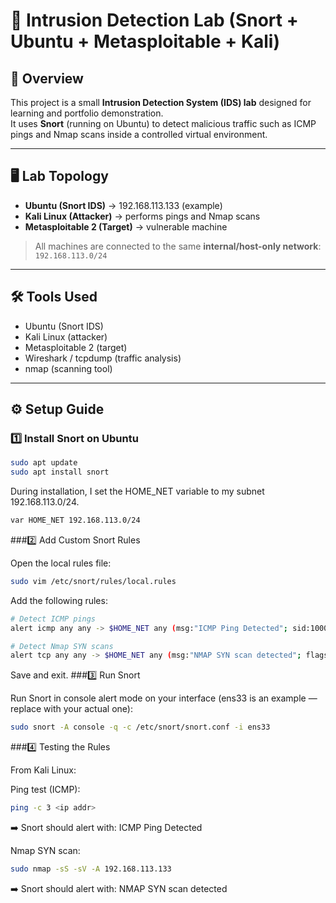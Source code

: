 # 🚨 Intrusion Detection Lab (Snort + Ubuntu + Metasploitable + Kali)

## 📌 Overview
This project is a small **Intrusion Detection System (IDS) lab** designed for learning and portfolio demonstration.  
It uses **Snort** (running on Ubuntu) to detect malicious traffic such as ICMP pings and Nmap scans inside a controlled virtual environment.

---

## 🖥️ Lab Topology
- **Ubuntu (Snort IDS)** → 192.168.113.133 (example)  
- **Kali Linux (Attacker)** → performs pings and Nmap scans  
- **Metasploitable 2 (Target)** → vulnerable machine  

> All machines are connected to the same **internal/host-only network**: `192.168.113.0/24`

---

## 🛠️ Tools Used
- Ubuntu (Snort IDS)  
- Kali Linux (attacker)  
- Metasploitable 2 (target)  
- Wireshark / tcpdump (traffic analysis)  
- nmap (scanning tool)  

---

## ⚙️ Setup Guide

### 1️⃣ Install Snort on Ubuntu
```bash
sudo apt update
sudo apt install snort
```
During installation, I set the HOME_NET variable to my subnet  192.168.113.0/24.
```bash
var HOME_NET 192.168.113.0/24
```
###2️⃣ Add Custom Snort Rules

Open the local rules file:
```bash
sudo vim /etc/snort/rules/local.rules
```
Add the following rules:
```bash
# Detect ICMP pings
alert icmp any any -> $HOME_NET any (msg:"ICMP Ping Detected"; sid:100001; rev:1;)

# Detect Nmap SYN scans
alert tcp any any -> $HOME_NET any (msg:"NMAP SYN scan detected"; flags:S; sid:1000001; rev:1;)
```
Save and exit.
###3️⃣ Run Snort

Run Snort in console alert mode on your interface (ens33 is an example — replace with your actual one):
```bash
sudo snort -A console -q -c /etc/snort/snort.conf -i ens33
```
###4️⃣ Testing the Rules

From Kali Linux:

Ping test (ICMP):
```bash
ping -c 3 <ip addr>
```
➡️ Snort should alert with: ICMP Ping Detected

Nmap SYN scan:

```bash
sudo nmap -sS -sV -A 192.168.113.133
```
➡️ Snort should alert with: NMAP SYN scan detected


